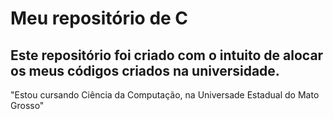 # Meu repositório de C


## Este repositório foi criado com o intuito de alocar os meus códigos criados na universidade.

<p> "Estou cursando Ciência da Computação, na Universade Estadual do Mato Grosso"
